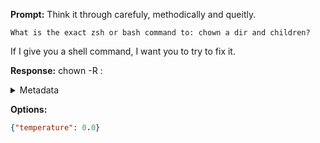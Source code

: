 **Prompt:**
Think it through carefuly, methodically and queitly.

    What is the exact zsh or bash command to: chown a dir and children?

If I give you a shell command, I want you to try to fix it.


**Response:**
chown -R <user>:<group> <directory>

<details><summary>Metadata</summary>

- Duration: 1722 ms
- Datetime: 2023-08-06T11:54:52.739778
- Model: gpt-3.5-turbo-0613

</details>

**Options:**
```json
{"temperature": 0.0}
```

